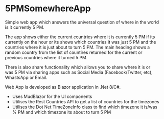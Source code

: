 # 5PMSomewhereApp

Simple web app which answers the universal question of where in the world is it currently 5 PM.

The app shows either the current countries where it is currently 5 PM if its currently on the hour or its shows which countries it was just 5 PM and the countries where it is just about to turn 5 PM.  The main heading shows a random country from the list of countires returned for the current or previous countries where it turned 5 PM.

There is also share functionality which allows you to share where it is or was 5 PM via sharing apps such as Social Media (Facebook/Twitter, etc), WhastsApp or Email.

Web App is developed as Blazor application in .Net 8/C#.

* Uses MudBlazor for the UI components
* Utilises the Rest Countries API to get a list of countries for the timezones
* Utilises the Dot Net TimeZoneInfo class to find which timezone it is/was % PM and which timezone its about to turn 5 PM
